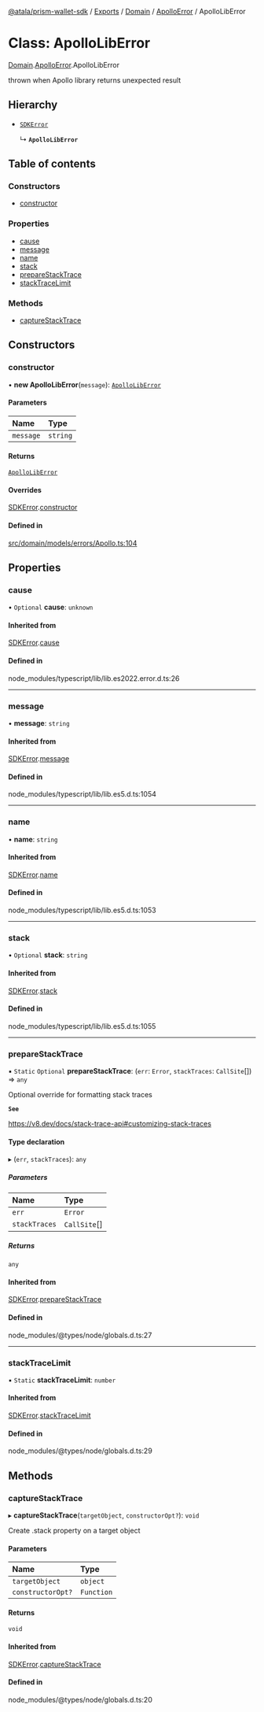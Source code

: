 [@atala/prism-wallet-sdk](../README.md) / [Exports](../modules.md) / [Domain](../modules/Domain.md) / [ApolloError](../modules/Domain.ApolloError.md) / ApolloLibError

# Class: ApolloLibError

[Domain](../modules/Domain.md).[ApolloError](../modules/Domain.ApolloError.md).ApolloLibError

thrown when Apollo library returns unexpected result

## Hierarchy

- [`SDKError`](Domain.CommonError.SDKError.md)

  ↳ **`ApolloLibError`**

## Table of contents

### Constructors

- [constructor](Domain.ApolloError.ApolloLibError.md#constructor)

### Properties

- [cause](Domain.ApolloError.ApolloLibError.md#cause)
- [message](Domain.ApolloError.ApolloLibError.md#message)
- [name](Domain.ApolloError.ApolloLibError.md#name)
- [stack](Domain.ApolloError.ApolloLibError.md#stack)
- [prepareStackTrace](Domain.ApolloError.ApolloLibError.md#preparestacktrace)
- [stackTraceLimit](Domain.ApolloError.ApolloLibError.md#stacktracelimit)

### Methods

- [captureStackTrace](Domain.ApolloError.ApolloLibError.md#capturestacktrace)

## Constructors

### constructor

• **new ApolloLibError**(`message`): [`ApolloLibError`](Domain.ApolloError.ApolloLibError.md)

#### Parameters

| Name | Type |
| :------ | :------ |
| `message` | `string` |

#### Returns

[`ApolloLibError`](Domain.ApolloError.ApolloLibError.md)

#### Overrides

[SDKError](Domain.CommonError.SDKError.md).[constructor](Domain.CommonError.SDKError.md#constructor)

#### Defined in

[src/domain/models/errors/Apollo.ts:104](https://github.com/hyperledger/identus-edge-agent-sdk-ts/blob/bda7c5f2d075f5f1181d8e566d0db6b907796ca5/src/domain/models/errors/Apollo.ts#L104)

## Properties

### cause

• `Optional` **cause**: `unknown`

#### Inherited from

[SDKError](Domain.CommonError.SDKError.md).[cause](Domain.CommonError.SDKError.md#cause)

#### Defined in

node_modules/typescript/lib/lib.es2022.error.d.ts:26

___

### message

• **message**: `string`

#### Inherited from

[SDKError](Domain.CommonError.SDKError.md).[message](Domain.CommonError.SDKError.md#message)

#### Defined in

node_modules/typescript/lib/lib.es5.d.ts:1054

___

### name

• **name**: `string`

#### Inherited from

[SDKError](Domain.CommonError.SDKError.md).[name](Domain.CommonError.SDKError.md#name)

#### Defined in

node_modules/typescript/lib/lib.es5.d.ts:1053

___

### stack

• `Optional` **stack**: `string`

#### Inherited from

[SDKError](Domain.CommonError.SDKError.md).[stack](Domain.CommonError.SDKError.md#stack)

#### Defined in

node_modules/typescript/lib/lib.es5.d.ts:1055

___

### prepareStackTrace

▪ `Static` `Optional` **prepareStackTrace**: (`err`: `Error`, `stackTraces`: `CallSite`[]) => `any`

Optional override for formatting stack traces

**`See`**

https://v8.dev/docs/stack-trace-api#customizing-stack-traces

#### Type declaration

▸ (`err`, `stackTraces`): `any`

##### Parameters

| Name | Type |
| :------ | :------ |
| `err` | `Error` |
| `stackTraces` | `CallSite`[] |

##### Returns

`any`

#### Inherited from

[SDKError](Domain.CommonError.SDKError.md).[prepareStackTrace](Domain.CommonError.SDKError.md#preparestacktrace)

#### Defined in

node_modules/@types/node/globals.d.ts:27

___

### stackTraceLimit

▪ `Static` **stackTraceLimit**: `number`

#### Inherited from

[SDKError](Domain.CommonError.SDKError.md).[stackTraceLimit](Domain.CommonError.SDKError.md#stacktracelimit)

#### Defined in

node_modules/@types/node/globals.d.ts:29

## Methods

### captureStackTrace

▸ **captureStackTrace**(`targetObject`, `constructorOpt?`): `void`

Create .stack property on a target object

#### Parameters

| Name | Type |
| :------ | :------ |
| `targetObject` | `object` |
| `constructorOpt?` | `Function` |

#### Returns

`void`

#### Inherited from

[SDKError](Domain.CommonError.SDKError.md).[captureStackTrace](Domain.CommonError.SDKError.md#capturestacktrace)

#### Defined in

node_modules/@types/node/globals.d.ts:20
